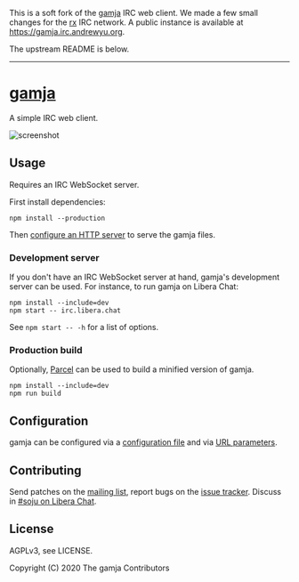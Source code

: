 This is a soft fork of the [gamja](https://codeberg.org/emersion/gamja) IRC web
client. We made a few small changes for the [rx](https://irc.runxiyu.org) IRC
network. A public instance is available at <https://gamja.irc.andrewyu.org>.

The upstream README is below.

---

# [gamja]

A simple IRC web client.

![screenshot](https://l.sr.ht/7Npm.png)

## Usage

Requires an IRC WebSocket server.

First install dependencies:

    npm install --production

Then [configure an HTTP server] to serve the gamja files.

### Development server

If you don't have an IRC WebSocket server at hand, gamja's development server
can be used. For instance, to run gamja on Libera Chat:

    npm install --include=dev
    npm start -- irc.libera.chat

See `npm start -- -h` for a list of options.

### Production build

Optionally, [Parcel] can be used to build a minified version of gamja.

    npm install --include=dev
    npm run build

## Configuration

gamja can be configured via a [configuration file] and via [URL parameters].

## Contributing

Send patches on the [mailing list], report bugs on the [issue tracker]. Discuss
in [#soju on Libera Chat].

## License

AGPLv3, see LICENSE.

Copyright (C) 2020 The gamja Contributors

[gamja]: https://sr.ht/~emersion/gamja/
[mailing list]: https://lists.sr.ht/~emersion/public-inbox
[issue tracker]: https://todo.sr.ht/~emersion/gamja
[Parcel]: https://parceljs.org
[configure an HTTP server]: doc/setup.md
[configuration file]: doc/config-file.md
[URL parameters]: doc/url-params.md
[#soju on Libera Chat]: ircs://irc.libera.chat/#soju
